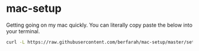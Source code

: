 # mac-setup
Getting going on my mac quickly. You can literally copy paste the below into
your terminal.

```sh
curl -L https://raw.githubusercontent.com/berfarah/mac-setup/master/setup.sh | sh
```
